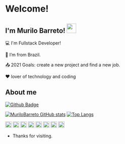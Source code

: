 # Welcome!

 

## I'm Murilo Barreto! <img src=https://raw.githubusercontent.com/TheDudeThatCode/TheDudeThatCode/master/Assets/Hi.gif width="30">

 

:computer: I'm Fullstack Developer!

:house_with_garden: I’m from Brazil.

:outbox_tray: 2021 Goals: create a new project and find a new job.

:heart: lover of technology and coding

## About me

[![Github Badge](https://img.shields.io/badge/-Github-000?style=flat-square&logo=Github&logoColor=white&link=https://github.com/MuriloBarreto)](https://github.com/MuriloBarreto)

[![MuriloBarreto GitHub stats](https://github-readme-stats.vercel.app/api?username=MuriloBarreto)](https://github.com/MuriloBarreto/github-readme-stats)
[![Top Langs](https://github-readme-stats.vercel.app/api/top-langs/?username=MuriloBarreto&layout=compact)](https://github.com/MuriloBarreto/github-readme-stats)


<code><img height="20" src="https://img.shields.io/badge/Java-ED8B00?style=for-the-badge&logo=java&logoColor=white"></code>
<code><img height="20" src="https://img.shields.io/badge/HTML5-E34F26?style=for-the-badge&logo=html5&logoColor=white"></code>
<code><img height="20" src="https://img.shields.io/badge/CSS3-1572B6?style=for-the-badge&logo=css3&logoColor=white"></code>
<code><img height="20" src="https://img.shields.io/badge/JavaScript-323330?style=for-the-badge&logo=javascript&logoColor=F7DF1E"></code>
<code><img height="20" src="https://img.shields.io/badge/Dart-0175C2?style=for-the-badge&logo=dart&logoColor=white"></code>
<code><img height="20" src="https://img.shields.io/badge/TypeScript-007ACC?style=for-the-badge&logo=typescript&logoColor=white"></code>
<code><img height="20" src="https://img.shields.io/badge/C%23-239120?style=for-the-badge&logo=c-sharp&logoColor=white"></code>
<code><img height="20" src="https://img.shields.io/badge/PHP-777BB4?style=for-the-badge&logo=php&logoColor=white"></code>




- Thanks for visiting.
